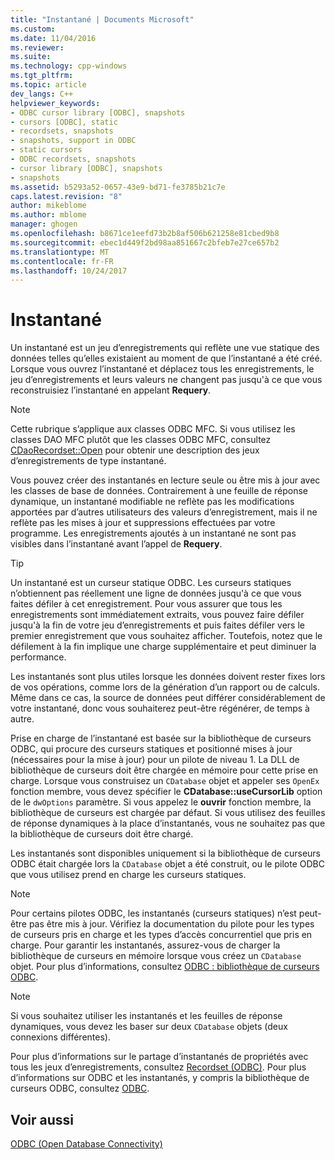 ```yaml
---
title: "Instantané | Documents Microsoft"
ms.custom: 
ms.date: 11/04/2016
ms.reviewer: 
ms.suite: 
ms.technology: cpp-windows
ms.tgt_pltfrm: 
ms.topic: article
dev_langs: C++
helpviewer_keywords:
- ODBC cursor library [ODBC], snapshots
- cursors [ODBC], static
- recordsets, snapshots
- snapshots, support in ODBC
- static cursors
- ODBC recordsets, snapshots
- cursor library [ODBC], snapshots
- snapshots
ms.assetid: b5293a52-0657-43e9-bd71-fe3785b21c7e
caps.latest.revision: "8"
author: mikeblome
ms.author: mblome
manager: ghogen
ms.openlocfilehash: b8671ce1eefd73b2b8af506b621258e81cbed9b8
ms.sourcegitcommit: ebec1d449f2bd98aa851667c2bfeb7e27ce657b2
ms.translationtype: MT
ms.contentlocale: fr-FR
ms.lasthandoff: 10/24/2017
---
```

# <a name="snapshot"></a>Instantané
Un instantané est un jeu d’enregistrements qui reflète une vue statique des données telles qu’elles existaient au moment de que l’instantané a été créé. Lorsque vous ouvrez l’instantané et déplacez tous les enregistrements, le jeu d’enregistrements et leurs valeurs ne changent pas jusqu'à ce que vous reconstruisiez l’instantané en appelant **Requery**.  
  
> [!NOTE]
>  Cette rubrique s’applique aux classes ODBC MFC. Si vous utilisez les classes DAO MFC plutôt que les classes ODBC MFC, consultez [CDaoRecordset::Open](../../mfc/reference/cdaorecordset-class.md#open) pour obtenir une description des jeux d’enregistrements de type instantané.  
  
 Vous pouvez créer des instantanés en lecture seule ou être mis à jour avec les classes de base de données. Contrairement à une feuille de réponse dynamique, un instantané modifiable ne reflète pas les modifications apportées par d’autres utilisateurs des valeurs d’enregistrement, mais il ne reflète pas les mises à jour et suppressions effectuées par votre programme. Les enregistrements ajoutés à un instantané ne sont pas visibles dans l’instantané avant l’appel de **Requery**.  
  
> [!TIP]
>  Un instantané est un curseur statique ODBC. Les curseurs statiques n’obtiennent pas réellement une ligne de données jusqu'à ce que vous faites défiler à cet enregistrement. Pour vous assurer que tous les enregistrements sont immédiatement extraits, vous pouvez faire défiler jusqu'à la fin de votre jeu d’enregistrements et puis faites défiler vers le premier enregistrement que vous souhaitez afficher. Toutefois, notez que le défilement à la fin implique une charge supplémentaire et peut diminuer la performance.  
  
 Les instantanés sont plus utiles lorsque les données doivent rester fixes lors de vos opérations, comme lors de la génération d’un rapport ou de calculs. Même dans ce cas, la source de données peut différer considérablement de votre instantané, donc vous souhaiterez peut-être régénérer, de temps à autre.  
  
 Prise en charge de l’instantané est basée sur la bibliothèque de curseurs ODBC, qui procure des curseurs statiques et positionné mises à jour (nécessaires pour la mise à jour) pour un pilote de niveau 1. La DLL de bibliothèque de curseurs doit être chargée en mémoire pour cette prise en charge. Lorsque vous construisez un `CDatabase` objet et appeler ses `OpenEx` fonction membre, vous devez spécifier le **CDatabase::useCursorLib** option de le `dwOptions` paramètre. Si vous appelez le **ouvrir** fonction membre, la bibliothèque de curseurs est chargée par défaut. Si vous utilisez des feuilles de réponse dynamiques à la place d’instantanés, vous ne souhaitez pas que la bibliothèque de curseurs doit être chargé.  
  
 Les instantanés sont disponibles uniquement si la bibliothèque de curseurs ODBC était chargée lors la `CDatabase` objet a été construit, ou le pilote ODBC que vous utilisez prend en charge les curseurs statiques.  
  
> [!NOTE]
>  Pour certains pilotes ODBC, les instantanés (curseurs statiques) n’est peut-être pas être mis à jour. Vérifiez la documentation du pilote pour les types de curseurs pris en charge et les types d’accès concurrentiel que pris en charge. Pour garantir les instantanés, assurez-vous de charger la bibliothèque de curseurs en mémoire lorsque vous créez un `CDatabase` objet. Pour plus d’informations, consultez [ODBC : bibliothèque de curseurs ODBC](../../data/odbc/odbc-the-odbc-cursor-library.md).  
  
> [!NOTE]
>  Si vous souhaitez utiliser les instantanés et les feuilles de réponse dynamiques, vous devez les baser sur deux `CDatabase` objets (deux connexions différentes).  
  
 Pour plus d’informations sur le partage d’instantanés de propriétés avec tous les jeux d’enregistrements, consultez [Recordset (ODBC)](../../data/odbc/recordset-odbc.md). Pour plus d’informations sur ODBC et les instantanés, y compris la bibliothèque de curseurs ODBC, consultez [ODBC](../../data/odbc/odbc-basics.md).  
  
## <a name="see-also"></a>Voir aussi  
 [ODBC (Open Database Connectivity)](../../data/odbc/open-database-connectivity-odbc.md)